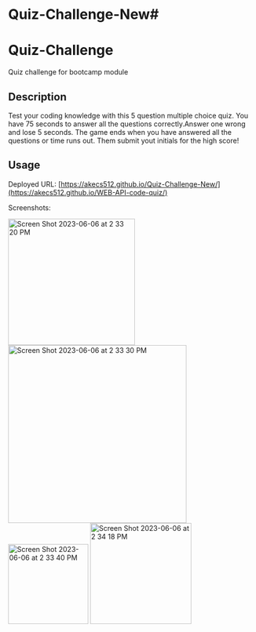 # Quiz-Challenge-New# 
# Quiz-Challenge
Quiz challenge for bootcamp module
## Description

Test your coding knowledge with this 5 question multiple choice quiz. You have 75 seconds to answer all the questions correctly.Answer one wrong and lose 5 seconds. The game ends when you have answered all the questions or time runs out. Them submit yout initials for the  high score!

## Usage

Deployed URL:
[https://akecs512.github.io/Quiz-Challenge-New/](https://akecs512.github.io/WEB-API-code-quiz/)

Screenshots:

<img width="258" alt="Screen Shot 2023-06-06 at 2 33 20 PM" src="https://github.com/akecs512/Quiz-Challenge-New/assets/79340489/fa76b345-c642-4258-8772-e0e444ec9eb9">
<img width="363" alt="Screen Shot 2023-06-06 at 2 33 30 PM" src="https://github.com/akecs512/Quiz-Challenge-New/assets/79340489/cb763ca9-30f0-478f-8722-4c3a71380f7d">
<img width="163" alt="Screen Shot 2023-06-06 at 2 33 40 PM" src="https://github.com/akecs512/Quiz-Challenge-New/assets/79340489/e711ec79-39c5-4fe2-b03a-9181e5ae28b1">
<img width="206" alt="Screen Shot 2023-06-06 at 2 34 18 PM" src="https://github.com/akecs512/Quiz-Challenge-New/assets/79340489/915058b8-8429-432c-b04b-283bc9552b05">
